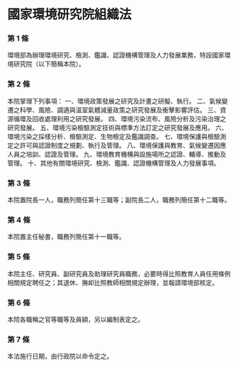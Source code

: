 # 國家環境研究院組織法

### 第 1 條

環境部為辦理環境研究、檢測、鑑識、認證機構管理及人力發展業務，特設國家環境研究院（以下簡稱本院）。

### 第 2 條

本院掌理下列事項：
一、環境政策發展之研究及計畫之研擬、執行。
二、氣候變遷之科學、風險、調適與溫室氣體減量政策之研究發展及衝擊影響評估。
三、資源循環及回收處理利用之研究發展。
四、環境污染流布、風險分析及污染治理之研究發展。
五、環境污染檢驗測定技術與標準方法訂定之研究發展及應用。
六、環境污染之採樣分析、檢驗測定、生物檢定及鑑識調查。
七、環境保護與檢驗測定之許可與認證制度之規劃、執行及管理。
八、環境保護與教育、氣候變遷因應人員之培訓、認證及管理。
九、環境教育機構與設施場所之認證、輔導、推動及管理。
十、其他有關環境研究、檢測、鑑識、認證機構管理及人力發展事項。

### 第 3 條

本院置院長一人，職務列簡任第十三職等；副院長二人，職務列簡任第十二職等。

### 第 4 條

本院置主任秘書，職務列簡任第十一職等。

### 第 5 條

本院主任、研究員、副研究員及助理研究員職務，必要時得比照教育人員任用條例相關規定聘任之；其退休、撫卹比照教師相關規定辦理，並報請環境部核定。

### 第 6 條

本院各職稱之官等職等及員額，另以編制表定之。

### 第 7 條

本法施行日期，由行政院以命令定之。
